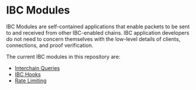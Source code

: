 # IBC Modules

IBC Modules are self-contained applications that enable packets to be sent to and received from other IBC-enabled chains.  IBC application developers do not need to concern themselves with the low-level details of clients, connections, and proof verification.

The current IBC modules in this repository are:

- [Interchain Queries](./async-icq/README.md)
- [IBC Hooks](./ibc-hooks/README.md)
- [Rate Limiting](./rate-limiting/README.md)
